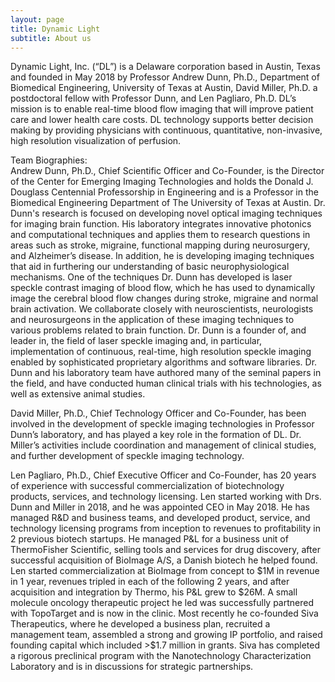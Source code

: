 ```yaml
---
layout: page
title: Dynamic Light
subtitle: About us
---
```

<p>
Dynamic Light, Inc. (“DL”) is a Delaware corporation based in Austin, Texas and founded in May 2018 by Professor Andrew Dunn, Ph.D., Department of Biomedical Engineering, University of Texas at Austin, David Miller, Ph.D. a postdoctoral fellow with Professor Dunn, and Len Pagliaro, Ph.D.  DL’s mission is to enable real-time blood flow imaging that will improve patient care and lower health care costs.  DL technology supports better decision making by providing physicians with continuous, quantitative, non-invasive, high resolution visualization of perfusion.
	</p>
	<p>
Team Biographies: <br>
Andrew Dunn, Ph.D., Chief Scientific Officer and Co-Founder, is the Director of the Center for Emerging Imaging Technologies and holds the Donald J. Douglass Centennial Professorship in Engineering and is a Professor in the Biomedical Engineering Department of The University of Texas at Austin.  Dr. Dunn's research is focused on developing novel optical imaging techniques for imaging brain function.  His laboratory integrates innovative photonics and computational techniques and applies them to research questions in areas such as stroke, migraine, functional mapping during neurosurgery, and Alzheimer’s disease.  In addition, he is developing imaging techniques that aid in furthering our understanding of basic neurophysiological mechanisms.  One of the techniques Dr. Dunn has developed is laser speckle contrast imaging of blood flow, which he has used to dynamically image the cerebral blood flow changes during stroke, migraine and normal brain activation.  We collaborate closely with neuroscientists, neurologists and neurosurgeons in the application of these imaging techniques to various problems related to brain function.  Dr. Dunn is a founder of, and leader in, the field of laser speckle imaging and, in particular, implementation of continuous, real-time, high resolution speckle imaging enabled by sophisticated proprietary algorithms and software libraries.  Dr. Dunn and his laboratory team have authored many of the seminal papers in the field, and have conducted human clinical trials with his technologies, as well as extensive animal studies.
	</p>
	<p>
David Miller, Ph.D., Chief Technology Officer and Co-Founder, has been involved in the development of speckle imaging technologies in Professor Dunn’s laboratory, and has played a key role in the formation of DL.  Dr. Miller’s activities include coordination and management of clinical studies, and further development of speckle imaging technology.
	</p>
	<p>
Len Pagliaro, Ph.D., Chief Executive Officer and Co-Founder, has 20 years of experience with successful commercialization of biotechnology products, services, and technology licensing.  Len started working with Drs. Dunn and Miller in 2018, and he was appointed CEO in May 2018.  He has managed R&D and business teams, and developed product, service, and technology licensing programs from inception to revenues to profitability in 2 previous biotech startups.  He managed P&L for a business unit of ThermoFisher Scientific, selling tools and services for drug discovery, after successful acquisition of BioImage A/S, a Danish biotech he helped found. Len started commercialization at BioImage from concept to $1M in revenue in 1 year, revenues tripled in each of the following 2 years, and after acquisition and integration by Thermo, his P&L grew to $26M.  A small molecule oncology therapeutic project he led was successfully partnered with TopoTarget and is now in the clinic.  Most recently he co-founded Siva Therapeutics, where he developed a business plan, recruited a management team, assembled a strong and growing IP portfolio, and raised founding capital which included >$1.7 million in grants.  Siva has completed a rigorous preclinical program with the Nanotechnology Characterization Laboratory and is in discussions for strategic partnerships.
	</p>
